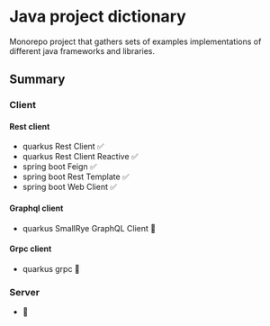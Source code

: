 # Java project dictionary

Monorepo project that gathers sets of examples implementations of different java frameworks and libraries.

## Summary

### Client

#### Rest client
- quarkus Rest Client ✅
- quarkus Rest Client Reactive ✅
- spring boot Feign ✅
- spring boot Rest Template ✅
- spring boot Web Client ✅

#### Graphql client
- quarkus SmallRye GraphQL Client 🚧

#### Grpc client
- quarkus grpc 🚧

### Server
- 🚧


